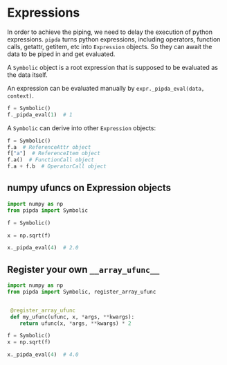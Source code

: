 # Expressions

In order to achieve the piping, we need to delay the execution of python expressions.
`pipda` turns python expressions, including operators, function calls, getattr, getitem, etc into `Expression` objects. So they can await the data to be piped in and get evaluated.

A `Symbolic` object is a root expression that is supposed to be evaluated as the data itself.

An expression can be evaluated manually by `expr._pipda_eval(data, context)`.

```python
f = Symbolic()
f._pipda_eval(1)  # 1
```

A `Symbolic` can derive into other `Expression` objects:

```python
f = Symbolic()
f.a  # ReferenceAttr object
f["a"]  # ReferenceItem object
f.a()  # FunctionCall object
f.a + f.b  # OperatorCall object
```

## numpy ufuncs on Expression objects

```python
import numpy as np
from pipda import Symbolic

f = Symbolic()

x = np.sqrt(f)

x._pipda_eval(4)  # 2.0
```

## Register your own `__array_ufunc__`

```python
import numpy as np
from pipda import Symbolic, register_array_ufunc


 @register_array_ufunc
 def my_ufunc(ufunc, x, *args, **kwargs):
    return ufunc(x, *args, **kwargs) * 2

f = Symbolic()
x = np.sqrt(f)

x._pipda_eval(4)  # 4.0
```
